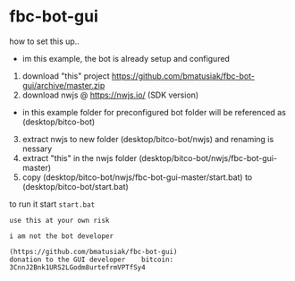 # fbc-bot-gui

how to set this up.. 
* im this example, the bot is already setup and configured
1. download "this" project https://github.com/bmatusiak/fbc-bot-gui/archive/master.zip
2. download nwjs  @ https://nwjs.io/ (SDK version)
* in this example folder for preconfigured bot folder will be referenced as (desktop/bitco-bot)
3. extract nwjs to new folder  (desktop/bitco-bot/nwjs) and renaming is nessary
3. extract "this" in the nwjs folder (desktop/bitco-bot/nwjs/fbc-bot-gui-master)
4. copy (desktop/bitco-bot/nwjs/fbc-bot-gui-master/start.bat) to (desktop/bitco-bot/start.bat)

to run it
start `start.bat`


```
use this at your own risk

i am not the bot developer

(https://github.com/bmatusiak/fbc-bot-gui)
donation to the GUI developer    bitcoin: 3CnnJ2Bnk1URS2LGodm8urtefrmVPTfSy4

```
